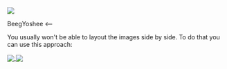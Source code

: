 <a href="https://github.com/BeegYoshee/BeegYoshee">
<img align="center" src="https://imgur.com/tpgN1gI" />
</a>




BeegYoshee
<-- 

You usually won't be able to layout the images side by side. To do that you can use this approach:

<a href="https://github.com/BeegYoshee/BeegYoshee">
  <img align="center" src="https://github-readme-stats.vercel.app/api?username=BeegYoshee&theme=nightowl" />
</a>
<a href="https://github.com/BeegYoshee/BeegYoshee">
  <img align="center" src="https://github-readme-stats.vercel.app/api/top-langs/?username=BeegYoshee" />
</a>
